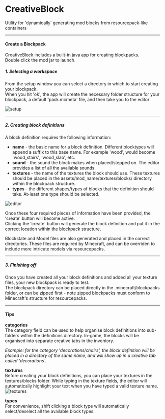 # CreativeBlock
Utility for 'dynamically' generating mod blocks from resourcepack-like containers
___
#### Create a Blockpack
CreativeBlock includes a built-in java app for creating blockpacks.  
Double click the mod jar to launch.


##### 1. Selecting a workspace
From the setup window you can select a directory in which to start creating your blockpack.  
When you hit 'ok', the app will create the necessary folder structure for your blockpack, a default 'pack.mcmeta' file, and then take you to the editor

![setup](https://raw.githubusercontent.com/dags-/CreativeBlock/resources/image/setup.png)
___
##### 2. Creating block definitions
A block definition requires the following information:
- **name** - the basic name for a block definition. Different blocktypes will append a suffix to this base name. For example 'wood', would become 'wood_stairs', 'wood_slab', etc.
- **sound** - the sound the block makes when placed/stepped on. The editor provides a list of all the available sounds.
- **textures** - the name of the textures the block should use. These textures should be placed in the assets/mod_name/textures/blocks/ directory within the blockpack structure.
- **types** - the different shapes/types of blocks that the definition should take. At-least one type should be selected.

![editor](https://raw.githubusercontent.com/dags-/CreativeBlock/resources/image/editor.png)

Once these four required pieces of information have been provided, the 'create' button will become active.  
Clicking the 'create' button will generate the block definition and put it in the correct location within the blockpack structure.   

Blockstate and Model files are also generated and placed in the correct directories. These files are required by Minecraft, and can be overriden to include more intricate models via resourcepacks.
___
##### 3. Finishing off
Once you have created all your block definitions and added all your texture files, your new blockpack is ready to test.  
The blockpack directory can be placed directly in the .minecraft/blockpacks folder, or can be zipped first - note zipped blockpacks must conform to Minecraft's structure for resourcepacks.
___
#### Tips

**categories**  
The category field can be used to help organise block definitions into sub-folders within the definitions directory. In-game, the blocks will be organised into separate creative tabs in the inventory.

_Example: for the category 'decorations/chairs', the block definition will be placed in a directory of the same name, and will show up in a creative tab called 'decorations'._

**textures**  
Before creating your block definitions, you can place your textures in the textures/blocks folder. While typing in the texture fields, the editor will automatically highlight your text when you have typed a valid texture name.
![textures](https://raw.githubusercontent.com/dags-/CreativeBlock/resources/image/texture.gif)

**types**  
For convenience, shift clicking a block type will automatically select/deselect all the available block types.
